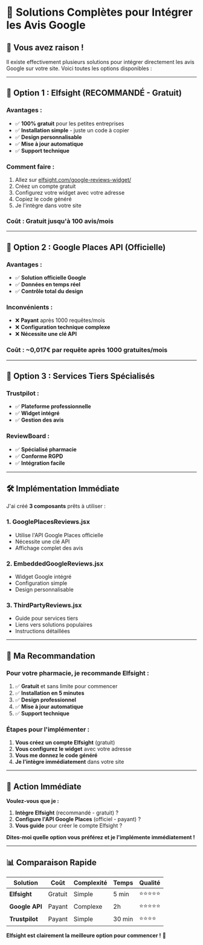 # 🔗 Solutions Complètes pour Intégrer les Avis Google

## 🎯 **Vous avez raison !** 

Il existe effectivement plusieurs solutions pour intégrer directement les avis Google sur votre site. Voici toutes les options disponibles :

---

## 🚀 **Option 1 : Elfsight (RECOMMANDÉ - Gratuit)**

### **Avantages :**
- ✅ **100% gratuit** pour les petites entreprises
- ✅ **Installation simple** - juste un code à copier
- ✅ **Design personnalisable**
- ✅ **Mise à jour automatique**
- ✅ **Support technique**

### **Comment faire :**
1. Allez sur [elfsight.com/google-reviews-widget/](https://elfsight.com/google-reviews-widget/)
2. Créez un compte gratuit
3. Configurez votre widget avec votre adresse
4. Copiez le code généré
5. Je l'intègre dans votre site

### **Coût :** Gratuit jusqu'à 100 avis/mois

---

## 🔧 **Option 2 : Google Places API (Officielle)**

### **Avantages :**
- ✅ **Solution officielle Google**
- ✅ **Données en temps réel**
- ✅ **Contrôle total du design**

### **Inconvénients :**
- ❌ **Payant** après 1000 requêtes/mois
- ❌ **Configuration technique complexe**
- ❌ **Nécessite une clé API**

### **Coût :** ~0,017€ par requête après 1000 gratuites/mois

---

## 🎨 **Option 3 : Services Tiers Spécialisés**

### **Trustpilot :**
- ✅ **Plateforme professionnelle**
- ✅ **Widget intégré**
- ✅ **Gestion des avis**

### **ReviewBoard :**
- ✅ **Spécialisé pharmacie**
- ✅ **Conforme RGPD**
- ✅ **Intégration facile**

---

## 🛠️ **Implémentation Immédiate**

J'ai créé **3 composants** prêts à utiliser :

### **1. GooglePlacesReviews.jsx**
- Utilise l'API Google Places officielle
- Nécessite une clé API
- Affichage complet des avis

### **2. EmbeddedGoogleReviews.jsx**
- Widget Google intégré
- Configuration simple
- Design personnalisable

### **3. ThirdPartyReviews.jsx**
- Guide pour services tiers
- Liens vers solutions populaires
- Instructions détaillées

---

## 🎯 **Ma Recommandation**

### **Pour votre pharmacie, je recommande Elfsight :**

1. ✅ **Gratuit** et sans limite pour commencer
2. ✅ **Installation en 5 minutes**
3. ✅ **Design professionnel**
4. ✅ **Mise à jour automatique**
5. ✅ **Support technique**

### **Étapes pour l'implémenter :**

1. **Vous créez un compte Elfsight** (gratuit)
2. **Vous configurez le widget** avec votre adresse
3. **Vous me donnez le code généré**
4. **Je l'intègre immédiatement** dans votre site

---

## 🚀 **Action Immédiate**

**Voulez-vous que je :**

1. **Intègre Elfsight** (recommandé - gratuit) ?
2. **Configure l'API Google Places** (officiel - payant) ?
3. **Vous guide** pour créer le compte Elfsight ?

**Dites-moi quelle option vous préférez et je l'implémente immédiatement !**

---

## 📊 **Comparaison Rapide**

| Solution | Coût | Complexité | Temps | Qualité |
|----------|------|------------|-------|---------|
| **Elfsight** | Gratuit | Simple | 5 min | ⭐⭐⭐⭐⭐ |
| **Google API** | Payant | Complexe | 2h | ⭐⭐⭐⭐⭐ |
| **Trustpilot** | Payant | Simple | 30 min | ⭐⭐⭐⭐ |

**Elfsight est clairement la meilleure option pour commencer !** 🎯
